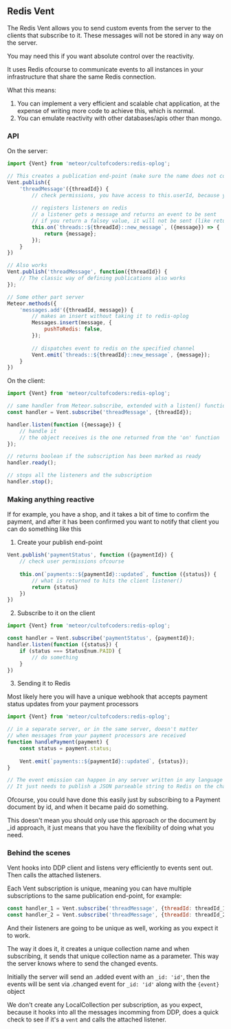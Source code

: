 ## Redis Vent

The Redis Vent allows you to send custom events from the server to the clients that subscribe to it.
These messages will not be stored in any way on the server.

You may need this if you want absolute control over the reactivity.

It uses Redis ofcourse to communicate events to all instances in your infrastructure that share the same Redis connection.

What this means:
1. You can implement a very efficient and scalable chat application, at the expense of writing more code to achieve this, which is normal.
2. You can emulate reactivity with other databases/apis other than mongo.

### API

On the server:
```js
import {Vent} from 'meteor/cultofcoders:redis-oplog';

// This creates a publication end-point (make sure the name does not collide with any existing publish endpoints)
Vent.publish({
    'threadMessage'({threadId}) {
        // check permissions, you have access to this.userId, because you are in publish context
        
        // registers listeners on redis
        // a listener gets a message and returns an event to be sent
        // if you return a falsey value, it will not be sent (like return undefined | null)
        this.on(`threads::${threadId}::new_message`, ({message}) => {
            return {message};
        });
    }    
})

// Also works
Vent.publish('threadMessage', function({threadId}) {
    // The classic way of defining publications also works
});

// Some other part server
Meteor.methods({
    'messages.add'({threadId, message}) {
        // makes an insert without taking it to redis-oplog
        Messages.insert(message, {
            pushToRedis: false,
        });
        
        // dispatches event to redis on the specified channel
        Vent.emit(`threads::${threadId}::new_message`, {message});
    }
})
```

On the client:
```js
import {Vent} from 'meteor/cultofcoders:redis-oplog';

// same handler from Meteor.subscribe, extended with a listen() function
const handler = Vent.subscribe('threadMessage', {threadId});

handler.listen(function ({message}) {
    // handle it
    // the object receives is the one returned from the 'on' function
});

// returns boolean if the subscription has been marked as ready 
handler.ready(); 

// stops all the listeners and the subscription
handler.stop();
```

### Making anything reactive

If for example, you have a shop, and it takes a bit of time to confirm the payment, and after it has been confirmed
you want to notify that client you can do something like this

1. Create your publish end-point
```js
Vent.publish('paymentStatus', function ({paymentId}) {
    // check user permissions ofcourse
    
    this.on(`payments::${paymentId}::updated`, function ({status}) {
        // what is returned to hits the client listener()
        return {status}
    })
})
```

2. Subscribe to it on the client
```js
import {Vent} from 'meteor/cultofcoders:redis-oplog';

const handler = Vent.subscribe('paymentStatus', {paymentId});
handler.listen(function ({status}) {
    if (status === StatusEnum.PAID) {
        // do something
    }
})
```

3. Sending it to Redis

Most likely here you will have a unique webhook that accepts payment status updates from your payment processors

```js
import {Vent} from 'meteor/cultofcoders:redis-oplog';

// in a separate server, or in the same server, doesn't matter
// when messages from your payment processors are received
function handlePayment(payment) {
    const status = payment.status;
    
    Vent.emit(`payments::${paymentId}::updated`, {status});
}

// The event emission can happen in any server written in any language
// It just needs to publish a JSON parseable string to Redis on the channel: `payments::${paymentId}::updated` 
```

Ofcourse, you could have done this easily just by subscribing to a Payment document by id,
and when it became paid do something. 

This doesn't mean you should only use this approach or the document by _id approach, it just means
that you have the flexibility of doing what you need.

### Behind the scenes

Vent hooks into DDP client and listens very efficiently to events sent out. Then calls the attached listeners.
 
Each Vent subscription is unique, meaning you can have multiple subscriptions to the same publication end-point,
for example:

```js
const handler_1 = Vent.subscribe('threadMessage', {threadId: threadId_1});
const handler_2 = Vent.subscribe('threadMessage', {threadId: threadId_2});
```

And their listeners are going to be unique as well, working as you expect it to work.

The way it does it, it creates a unique collection name and when subscribing, it sends that unique collection name as a parameter.
This way the server knows where to send the changed events.

Initially the server will send an .added event with an `_id: 'id'`, then the events will be sent via .changed event for `_id: 'id'` along with the `{event}` object

We don't create any LocalCollection per subscription, as you expect, because it hooks into all the messages incomming from DDP,
does a quick check to see if it's a `vent` and calls the attached listener.
